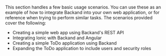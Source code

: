 This section handles a few basic usage scenarios. You can use these as an example of how to integrate Backand into your own web application, or for reference when trying to perform similar tasks. The scenarios provided cover the following:

* Creating a simple web app using Backand's REST API
* Integrating Ionic with Backand and Angular
* Creating a simple ToDo application using Backand
* Expanding the ToDo application to include users and security roles